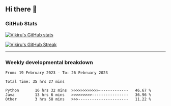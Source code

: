 ## Hi there 👋

### GitHub Stats

[![Vikiru's GitHub stats](https://github-readme-stats.vercel.app/api?username=vikiru&theme=nightowl&include_all_commits=true&count_private=true&hide=stars,contribs&show_icons=true)](https://github.com/anuraghazra/github-readme-stats)

[![Vikiru's GitHub Streak](https://streak-stats.demolab.com/?user=vikiru&theme=nightowl&hide_border=true&date_format=M%20j%5B%2C%20Y%5D)](https://github.com/DenverCoder1/github-readme-streak-stats)

---

### Weekly developmental breakdown

<!--START_SECTION:waka-->

```text
From: 19 February 2023 - To: 26 February 2023

Total Time: 35 hrs 27 mins

Python       16 hrs 32 mins  >>>>>>>>>>>>-------------   46.67 %
Java         13 hrs 6 mins   >>>>>>>>>----------------   36.96 %
Other        3 hrs 58 mins   >>>----------------------   11.22 %
```

<!--END_SECTION:waka-->
